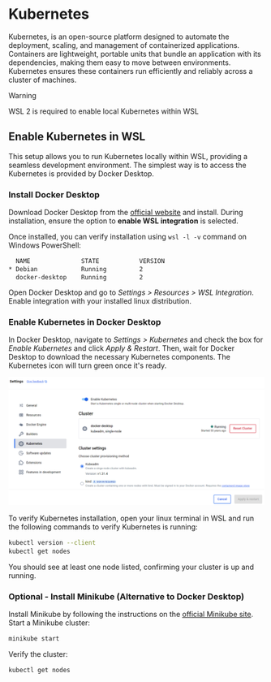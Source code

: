# Kubernetes
Kubernetes, is an open-source platform designed to automate the deployment, scaling, and management of containerized applications. Containers are lightweight, portable units that bundle an application with its dependencies, making them easy to move between environments. Kubernetes ensures these containers run efficiently and reliably across a cluster of machines.

> [!WARNING]
> WSL 2 is required to enable local Kubernetes within WSL

## Enable Kubernetes in WSL
This setup allows you to run Kubernetes locally within WSL, providing a seamless development environment. The simplest way is to access the Kubernetes is provided by Docker Desktop.

### Install Docker Desktop
Download Docker Desktop from the [official website](https://www.docker.com/products/docker-desktop) and install. During installation, ensure the option to **enable WSL integration** is selected.

Once installed, you can verify installation using `wsl -l -v` command on Windows PowerShell:
```
  NAME              STATE           VERSION
* Debian            Running         2
  docker-desktop    Running         2
```

Open Docker Desktop and go to *Settings > Resources > WSL Integration*. Enable integration with your installed linux distribution.

### Enable Kubernetes in Docker Desktop
In Docker Desktop, navigate to *Settings > Kubernetes* and check the box for *Enable Kubernetes* and click *Apply & Restart*. Then, wait for Docker Desktop to download the necessary Kubernetes components. The Kubernetes icon will turn green once it's ready.

![wsl-docker-kube-enabled](../../images/wsl-docker-kube-enabled.png)

To verify Kubernetes installation, open your linux terminal in WSL and run the following commands to verify Kubernetes is running:
```bash
kubectl version --client
kubectl get nodes
```
You should see at least one node listed, confirming your cluster is up and running.

### Optional - Install Minikube (Alternative to Docker Desktop)
Install Minikube by following the instructions on the [official Minikube site](https://minikube.sigs.k8s.io/docs/start/). Start a Minikube cluster:
```bash
minikube start
```
Verify the cluster:
```bash
kubectl get nodes
```
